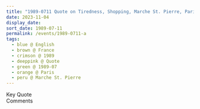 ```yaml
---
title: "1989-0711 Quote on Tiredness, Shopping, Marche St. Pierre, Paris, France"
date: 2023-11-04
display_date: 
sort_date: 1989-07-11
permalink: /events/1989-0711-a
tags:
  - blue @ English
  - brown @ France
  - crimson @ 1989
  - deeppink @ Quote
  - green @ 1989-07
  - orange @ Paris
  - peru @ Marche St. Pierre
---
```


<wave-list>
  <list-title color="green" width="75">Key Quote</list-title>
  <list-item color="BlanchedAlmond"  width="200"></list-item>
  <list-item color="Lavender"></list-item>
  <list-item color="BlanchedAlmond"></list-item>
</wave-list>

<br>

<wave-list>
  <list-title color="green" width="75">Comments</list-title>
  <list-item color="BlanchedAlmond"  width="200"></list-item>
  <list-item color="Lavender"></list-item>
  <list-item color="BlanchedAlmond"></list-item>
</wave-list>